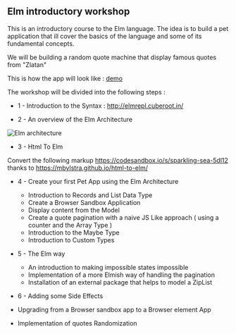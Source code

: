 ## Elm introductory workshop

This is an introductory course to the Elm language.
The idea is to build a pet application that ill cover the basics of the language and some of its fundamental concepts.

We will be building a random quote machine that display famous quotes from "Zlatan"

This is how the app will look like : [demo](https://5dl12.csb.app)


The workshop will be divided into the following steps :

- 1 - Introduction to the Syntax : http://elmrepl.cuberoot.in/

- 2 - An overview of the Elm Architecture

![Elm architecture](https://elmprogramming.com/images/elm-architecture/model-view-update.png)

- 3 - Html To Elm

Convert the following markup https://codesandbox.io/s/sparkling-sea-5dl12  thanks to https://mbylstra.github.io/html-to-elm/

- 4 - Create your first Pet App using the Elm Architecture

  - Introduction to Records and List Data Type
  - Create a Browser Sandbox Application
  - Display content from the Model
  - Create a quote pagination with a naive JS Like approach ( using a counter and the Array Type ) 
  - Introduction to the Maybe Type
  - Introduction to Custom Types
  
- 5 - The Elm way

  - An introduction to making impossible states impossible
  - Implementation of a more Elmish way of handling the pagination
  - Installation of an external package that helps to model a ZipList
  
 - 6 - Adding some Side Effects

  - Upgrading from a Browser sandbox app to a Browser element App
  - Implementation of quotes Randomization
  
